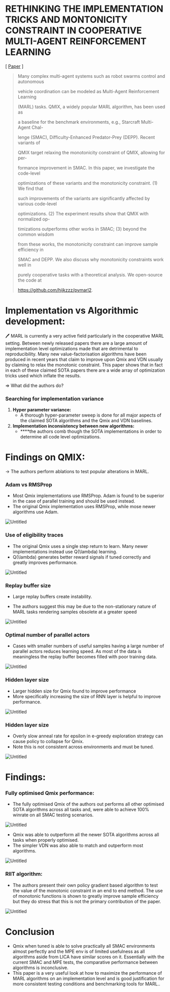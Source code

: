 # RETHINKING THE IMPLEMENTATION TRICKS AND MONTONICITY CONSTRAINT IN COOPERATIVE MULTI-AGENT REINFORCEMENT LEARNING

[ [Paper](https://arxiv.org/pdf/2102.03479.pdf) ]

> Many complex multi-agent systems such as robot swarms control and autonomous
> 
> 
> vehicle coordination can be modeled as Multi-Agent Reinforcement Learning
> 
> (MARL) tasks. QMIX, a widely popular MARL algorithm, has been used as
> 
> a baseline for the benchmark environments, e.g., Starcraft Multi-Agent Chal-
> 
> lenge (SMAC), Difficulty-Enhanced Predator-Prey (DEPP). Recent variants of
> 
> QMIX target relaxing the monotonicity constraint of QMIX, allowing for per-
> 
> formance improvement in SMAC. In this paper, we investigate the code-level
> 
> optimizations of these variants and the monotonicity constraint. (1) We find that
> 
> such improvements of the variants are significantly affected by various code-level
> 
> optimizations. (2) The experiment results show that QMIX with normalized op-
> 
> timizations outperforms other works in SMAC; (3) beyond the common wisdom
> 
> from these works, the monotonicity constraint can improve sample efficiency in
> 
> SMAC and DEPP. We also discuss why monotonicity constraints work well in
> 
> purely cooperative tasks with a theoretical analysis. We open-source the code at
> 
> https://github.com/hijkzzz/pymarl2.
> 

# Implementation vs Algorithmic development:

<aside>
🖊️ MARL is currently a very active field particularly in the cooperative MARL setting. Between newly released papers there are a large amount of implementation level optimizations made that are detrimental to reproducibility. Many new value-factorisation algorithms have been produced in recent years that claim to improve upon Qmix and VDN  usually by claiming to relax the monotonic constraint. This paper shows that in fact in each of these claimed SOTA papers there are a wide array of optimization tricks used which inflate the results.

</aside>

⇒ What did the authors do?

### Searching for implementation variance

1. **Hyper parameter variance:** 
    - A thorough hyper-parameter sweep is done for all major aspects of the claimed SOTA algorithms and the Qmix and VDN baselines.
2. **Implementation inconsistency between new algorithms:**
    - ****the authors comb though the SOTA implementations in order to determine all code level optimizations.

# Findings on QMIX:

→ The authors perform ablations to test popular alterations in MARL.

### Adam vs RMSProp

- Most Qmix implementations use RMSProp. Adam is found to be superior in the case of parallel training and should be used instead.
- The original Qmix implementation uses RMSProp, while mose newer algorithms use Adam.

![Untitled](figures/RETHINKING%20THE%20IMPLEMENTATION%20TRICKS%20AND%20MONOTONICITY%20CONSTRAINT%20IN%20COOPERATIVE%20MULTI-AGENT%20REINFORCEMENT%20LEARNING/Untitled.png)

### Use of eligibility traces

- The original Qmix uses a single step return to learn. Many newer implementations instead use Q(\lambda) learning.
- Q(\lambda) generates better reward signals if tuned correctly and greatly improves performance.

![Untitled](figures/RETHINKING%20THE%20IMPLEMENTATION%20TRICKS%20AND%20MONOTONICITY%20CONSTRAINT%20IN%20COOPERATIVE%20MULTI-AGENT%20REINFORCEMENT%20LEARNING/Untitled%201.png)

### Replay buffer size

- Large replay buffers create instability.

- The authors suggest this may be due to the non-stationary nature of MARL tasks rendering samples obsolete at a greater speed

![Untitled](figures/RETHINKING%20THE%20IMPLEMENTATION%20TRICKS%20AND%20MONOTONICITY%20CONSTRAINT%20IN%20COOPERATIVE%20MULTI-AGENT%20REINFORCEMENT%20LEARNING/Untitled%202.png)

### Optimal number of parallel actors

- Cases with smaller numbers of useful samples having a large number of parallel actors reduces learning speed. As most of the data is meaningless the replay buffer becomes filled with poor training data.

![Untitled](figures/RETHINKING%20THE%20IMPLEMENTATION%20TRICKS%20AND%20MONOTONICITY%20CONSTRAINT%20IN%20COOPERATIVE%20MULTI-AGENT%20REINFORCEMENT%20LEARNING/Untitled%203.png)

### Hidden layer size

- Larger hidden size for Qmix found to improve performance
- More specifically increasing the size of RNN layer is helpful to improve performance.

![Untitled](figures/RETHINKING%20THE%20IMPLEMENTATION%20TRICKS%20AND%20MONOTONICITY%20CONSTRAINT%20IN%20COOPERATIVE%20MULTI-AGENT%20REINFORCEMENT%20LEARNING/Untitled%204.png)

### Hidden layer size

- Overly slow anneal rate for epsilon in e-greedy exploration strategy can cause policy to collapse for Qmix.
- Note this is not consistent across environments and must be tuned.

 

![Untitled](figures/RETHINKING%20THE%20IMPLEMENTATION%20TRICKS%20AND%20MONOTONICITY%20CONSTRAINT%20IN%20COOPERATIVE%20MULTI-AGENT%20REINFORCEMENT%20LEARNING/Untitled%205.png)

# Findings:

### Fully optimised Qmix performance:

- The fully optimised Qmix of the authors out performs all other optimised SOTA algorithms across all tasks and, were able to achieve 100% winrate on all SMAC testing scenarios.

![Untitled](figures/RETHINKING%20THE%20IMPLEMENTATION%20TRICKS%20AND%20MONOTONICITY%20CONSTRAINT%20IN%20COOPERATIVE%20MULTI-AGENT%20REINFORCEMENT%20LEARNING/Untitled%206.png)

- Qmix was able to outperform all the newer SOTA algorithms across all tasks when properly optimised.
- The simpler VDN was also able to match and outperform most algorithms.

![Untitled](figures/RETHINKING%20THE%20IMPLEMENTATION%20TRICKS%20AND%20MONOTONICITY%20CONSTRAINT%20IN%20COOPERATIVE%20MULTI-AGENT%20REINFORCEMENT%20LEARNING/Untitled%207.png)

### RIIT algorithm:

- The authors present their own policy gradient based algorithm to test the value of the monotonic constraint in an end to end method. The use of monotonic functions is shown to greatly improve sample efficiency but they do stress that this is not the primary contribution of the paper.

![Untitled](figures/RETHINKING%20THE%20IMPLEMENTATION%20TRICKS%20AND%20MONOTONICITY%20CONSTRAINT%20IN%20COOPERATIVE%20MULTI-AGENT%20REINFORCEMENT%20LEARNING/Untitled%208.png)

# Conclusion

- Qmix when tuned is able to solve practically all SMAC environments almost perfectly and the MPE env is of limited usefulness as all algorithms aside from LICA have similar scores on it. Essentially with the current SMAC and MPE tests, the comparative performance between algorithms is inconclusive.
- This paper is a very useful look at how to maximize the performance of MARL algorithms on an implementation level and is good justification for more consistent testing conditions and benchmarking tools for MARL..